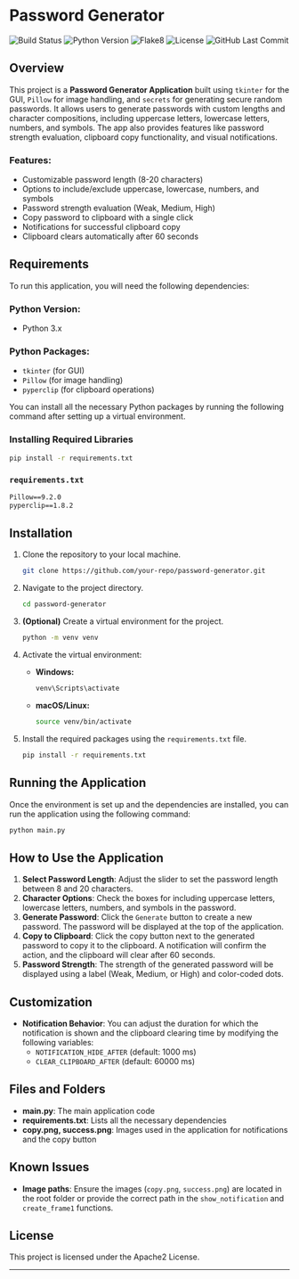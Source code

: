# Password Generator

![Build Status](https://img.shields.io/github/actions/workflow/status/KevinCoppey/PasswordGenerator/python-app.yml?branch=main)
![Python Version](https://img.shields.io/badge/python-3.10%20%7C%203.11%20%7C%203.12-blue)
![Flake8](https://img.shields.io/badge/code%20style-flake8-blue)
![License](https://img.shields.io/github/license/KevinCoppey/PasswordGenerator)
![GitHub Last Commit](https://img.shields.io/github/last-commit/KevinCoppey/PasswordGenerator)


## Overview

This project is a **Password Generator Application** built using `tkinter` for the GUI, `Pillow` for image handling, and `secrets` for generating secure random passwords. It allows users to generate passwords with custom lengths and character compositions, including uppercase letters, lowercase letters, numbers, and symbols. The app also provides features like password strength evaluation, clipboard copy functionality, and visual notifications.

### Features:
- Customizable password length (8-20 characters)
- Options to include/exclude uppercase, lowercase, numbers, and symbols
- Password strength evaluation (Weak, Medium, High)
- Copy password to clipboard with a single click
- Notifications for successful clipboard copy
- Clipboard clears automatically after 60 seconds

## Requirements

To run this application, you will need the following dependencies:

### Python Version:
- Python 3.x

### Python Packages:
- `tkinter` (for GUI)
- `Pillow` (for image handling)
- `pyperclip` (for clipboard operations)

You can install all the necessary Python packages by running the following command after setting up a virtual environment.

### Installing Required Libraries

```bash
pip install -r requirements.txt
```

### `requirements.txt`

```txt
Pillow==9.2.0
pyperclip==1.8.2
```

## Installation

1. Clone the repository to your local machine.

   ```bash
   git clone https://github.com/your-repo/password-generator.git
   ```

2. Navigate to the project directory.

   ```bash
   cd password-generator
   ```

3. **(Optional)** Create a virtual environment for the project.

   ```bash
   python -m venv venv
   ```

4. Activate the virtual environment:

   - **Windows:**
     ```bash
     venv\Scripts\activate
     ```
   - **macOS/Linux:**
     ```bash
     source venv/bin/activate
     ```

5. Install the required packages using the `requirements.txt` file.

   ```bash
   pip install -r requirements.txt
   ```

## Running the Application

Once the environment is set up and the dependencies are installed, you can run the application using the following command:

```bash
python main.py
```

## How to Use the Application

1. **Select Password Length**: Adjust the slider to set the password length between 8 and 20 characters.
2. **Character Options**: Check the boxes for including uppercase letters, lowercase letters, numbers, and symbols in the password.
3. **Generate Password**: Click the `Generate` button to create a new password. The password will be displayed at the top of the application.
4. **Copy to Clipboard**: Click the copy button next to the generated password to copy it to the clipboard. A notification will confirm the action, and the clipboard will clear after 60 seconds.
5. **Password Strength**: The strength of the generated password will be displayed using a label (Weak, Medium, or High) and color-coded dots.

## Customization

- **Notification Behavior**: You can adjust the duration for which the notification is shown and the clipboard clearing time by modifying the following variables:
  - `NOTIFICATION_HIDE_AFTER` (default: 1000 ms)
  - `CLEAR_CLIPBOARD_AFTER` (default: 60000 ms)

## Files and Folders

- **main.py**: The main application code
- **requirements.txt**: Lists all the necessary dependencies
- **copy.png, success.png**: Images used in the application for notifications and the copy button

## Known Issues

- **Image paths**: Ensure the images (`copy.png`, `success.png`) are located in the root folder or provide the correct path in the `show_notification` and `create_frame1` functions.

## License

This project is licensed under the Apache2 License.

---